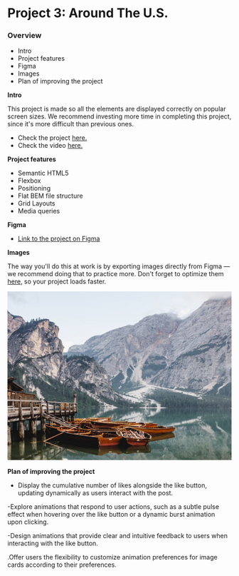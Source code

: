 # Project 3: Around The U.S.

### Overview

- Intro
- Project features
- Figma
- Images
- Plan of improving the project

**Intro**

This project is made so all the elements are displayed correctly on popular screen sizes. We recommend investing more time in completing this project, since it's more difficult than previous ones.

- Check the project [here.](https://ajela13.github.io/se_project_aroundtheus/index.html)
- Check the video [here.](https://drive.google.com/file/d/1szA4k46MeP_-YVekwg3QPUS3E4r8P7UI/view?usp=drive_link)

**Project features**

- Semantic HTML5
- Flexbox
- Positioning
- Flat BEM file structure
- Grid Layouts
- Media queries

**Figma**

- [Link to the project on Figma](https://www.figma.com/file/ii4xxsJ0ghevUOcssTlHZv/Sprint-3%3A-Around-the-US?node-id=0%3A1)

**Images**

The way you'll do this at work is by exporting images directly from Figma — we recommend doing that to practice more. Don't forget to optimize them [here](https://tinypng.com/), so your project loads faster.

![card content](./images/lago.jpg)

**Plan of improving the project**

- Display the cumulative number of likes alongside the like button, updating dynamically as users interact with the post.

-Explore animations that respond to user actions, such as a subtle pulse effect when hovering over the like button or a dynamic burst animation upon clicking.

-Design animations that provide clear and intuitive feedback to users when interacting with the like button.

.Offer users the flexibility to customize animation preferences for image cards according to their preferences.
